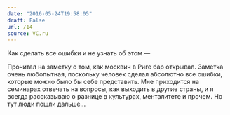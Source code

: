 ```yaml
---
date: "2016-05-24T19:58:05"
draft: False
url: /14
source: VC.ru
---
```


Как сделать все ошибки и не узнать об этом — 

Прочитал на  заметку о том, как москвич в Риге бар открывал. Заметка очень любопытная, поскольку человек сделал абсолютно все ошибки, которые можно было бы себе представить. Мне приходится на семинарах отвечать на вопросы, как выходить в другие страны, и я всегда рассказываю о разнице в культурах, менталитете и прочем. Но тут люди пошли дальше...
